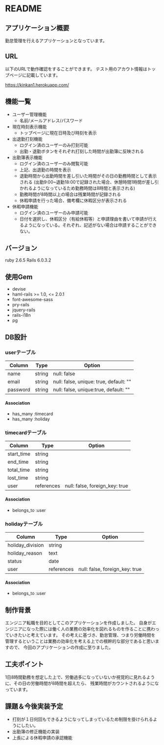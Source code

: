# README

## アプリケーション概要

勤怠管理を行えるアプリケーションとなっています。

## URL

以下のURLで動作確認をすることができます。
テスト用のアカウト情報はトップページに記載しています。

https://kinkan1.herokuapp.com/

## 機能一覧

* ユーザー管理機能
  - 名前/メールアドレス/パスワード
* 現在時刻表示機能
  - トップページに現在日時及び時刻を表示  
* 出退勤打刻機能
  - ログイン済のユーザーのみ打刻可能
  - 出勤・退勤ボタンをそれぞれ打刻した時間が出勤簿に反映される
* 出勤簿表示機能
  - ログイン済のユーザーのみ閲覧可能
  - 上記、出退勤の時間を表示
  - 退勤時間から出勤時間を差し引いた時間がその日の勤務時間として表示される
    (出勤9:00~退勤18:00で記録された場合、休憩時間1時間が差し引かれるようになっているため勤務時間は8時間と表示される)
  - 勤務時間が8時間以上の場合は残業時間が記録される
  - 休暇申請を行った場合、備考欄に休暇区分が表示される  
* 休暇申請機能
  - ログイン済のユーザーのみ申請可能
  - 日付を選択し、休暇区分（有給休暇等）と申請理由を書いて申請が行えるようになっている。それぞれ、記述がない場合は申請することができない。

## バージョン

ruby 2.6.5  Rails 6.0.3.2

## 使用Gem

 * devise
 * haml-rails >= 1.0, <= 2.0.1
 * font-awesome-sass
 * pry-rails
 * jquery-rails
 * rails-i18n
 * pg

## DB設計
### userテーブル
|Column|Type|Option|
|------|----|------|
|name|string|null: false|
|email|string|null: false, unique: true, default: ""|
|password|string|null: false, unique:true, default: ""|
#### Association
- has_many :timecard
- has_many :holiday

### timecardテーブル
|Column|Type|Option|
|------|----|------|
|start_time|string|
|end_time|string|
|total_time|string|
|lost_time|string|
|user|references|null: false, foreign_key: true|
#### Association
- belongs_to :user

### holidayテーブル
|Column|Type|Option|
|------|----|------|
|holiday_division|string|
|holiday_reason|text|
|status|date|
|user|references|null: false, foreign_key: true|
#### Association
- belongs_to :user

## 制作背景

エンジニア転職を目的としてこのアプリケーションを作成しました。
自身がエンジニアになった際には働く人の業務の効率化を図れるものを作ることに携わっていきたいと考えています。
その考えに基づき、勤怠管理、つまり労働時間を管理するということは業務の効率化を考える上での根幹的な部分であると思いますので、
今回のアプリケーションの作成に至りました。

## 工夫ポイント

1日8時間勤務を想定した上で、労働過多になっていないか視覚的に見れるように、その日の労働時間が8時間を超えたら、
残業時間がカウントされるようになっています。

## 課題＆今後実装予定

 * 打刻が１日何回もできるようになってしまっているため制限を掛けられるようにしたい。
 * 出勤簿の修正機能の実装
 * 上長による休暇申請の承認機能

 
 







